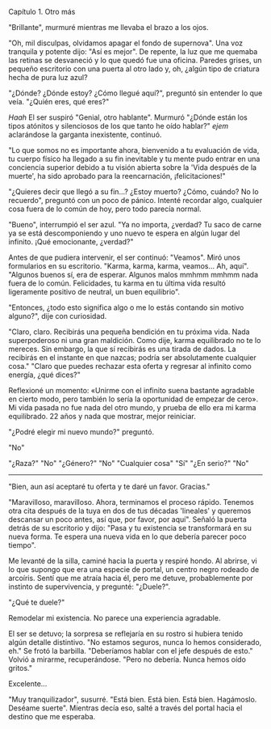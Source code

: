 Capítulo 1. Otro más

"Brillante", murmuré mientras me llevaba el brazo a los ojos.

"Oh, mil disculpas, olvidamos apagar el fondo de supernova". Una voz tranquila y potente dijo: "Así es mejor". De repente, la luz que me quemaba las retinas se desvaneció y lo que quedó fue una oficina. Paredes grises, un pequeño escritorio con una puerta al otro lado y, oh, ¿algún tipo de criatura hecha de pura luz azul?

"¿Dónde? ¿Dónde estoy? ¿Cómo llegué aquí?", preguntó sin entender lo que veía. "¿Quién eres, qué eres?"

*Haah* El ser suspiró "Genial, otro hablante". Murmuró "¿Dónde están los tipos atónitos y silenciosos de los que tanto he oído hablar?" *ejem* aclarándose la garganta inexistente, continuó.

"Lo que somos no es importante ahora, bienvenido a tu evaluación de vida, tu cuerpo físico ha llegado a su fin inevitable y tu mente pudo entrar en una conciencia superior debido a tu visión abierta sobre la 'Vida después de la muerte', ha sido aprobado para la reencarnación, ¡felicitaciones!"

"¿Quieres decir que llegó a su fin...? ¿Estoy muerto? ¿Cómo, cuándo? No lo recuerdo", preguntó con un poco de pánico. Intenté recordar algo, cualquier cosa fuera de lo común de hoy, pero todo parecía normal.

"Bueno", interrumpió el ser azul. "Ya no importa, ¿verdad? Tu saco de carne ya se está descomponiendo y uno nuevo te espera en algún lugar del infinito. ¡Qué emocionante, ¿verdad?"

Antes de que pudiera intervenir, el ser continuó: "Veamos". Miró unos formularios en su escritorio. "Karma, karma, karma, veamos... Ah, aquí". "Algunos buenos sí, era de esperar. Algunos malos mmhmm mmhmm nada fuera de lo común. Felicidades, tu karma en tu última vida resultó ligeramente positivo de neutral, un buen equilibrio".

"Entonces, ¿todo esto significa algo o me lo estás contando sin motivo alguno?", dije con curiosidad.

"Claro, claro. Recibirás una pequeña bendición en tu próxima vida. Nada superpoderoso ni una gran maldición. Como dije, karma equilibrado no te lo mereces. Sin embargo, la que sí recibirás es una tirada de dados. La recibirás en el instante en que nazcas; podría ser absolutamente cualquier cosa." "Claro que puedes rechazar esta oferta y regresar al infinito como energía, ¿qué dices?"

Reflexioné un momento: «Unirme con el infinito suena bastante agradable en cierto modo, pero también lo sería la oportunidad de empezar de cero». Mi vida pasada no fue nada del otro mundo, y prueba de ello era mi karma equilibrado. 22 años y nada que mostrar, mejor reiniciar.

"¿Podré elegir mi nuevo mundo?" preguntó.

"No"

"¿Raza?" "No" "¿Género?" "No" "Cualquier cosa" "Sí" "¿En serio?" "No"

---

"Bien, aun así aceptaré tu oferta y te daré un favor. Gracias."

"Maravilloso, maravilloso. Ahora, terminamos el proceso rápido. Tenemos otra cita después de la tuya en dos de tus décadas 'lineales' y queremos descansar un poco antes, así que, por favor, por aquí". Señaló la puerta detrás de su escritorio y dijo: "Pasa y tu existencia se transformará en su nueva forma. Te espera una nueva vida en lo que debería parecer poco tiempo".

Me levanté de la silla, caminé hacia la puerta y respiré hondo. Al abrirse, vi lo que supongo que era una especie de portal, un centro negro rodeado de arcoíris. Sentí que me atraía hacia él, pero me detuve, probablemente por instinto de supervivencia, y pregunté: "¿Duele?".

"¿Qué te duele?"

Remodelar mi existencia. No parece una experiencia agradable.

El ser se detuvo; la sorpresa se reflejaría en su rostro si hubiera tenido algún detalle distintivo. "No estamos seguros, nunca lo hemos considerado, eh." Se frotó la barbilla. "Deberíamos hablar con el jefe después de esto." Volvió a mirarme, recuperándose. "Pero no debería. Nunca hemos oído gritos."

Excelente...

"Muy tranquilizador", susurré. "Está bien. Está bien. Está bien. Hagámoslo. Deséame suerte". Mientras decía eso, salté a través del portal hacia el destino que me esperaba.
